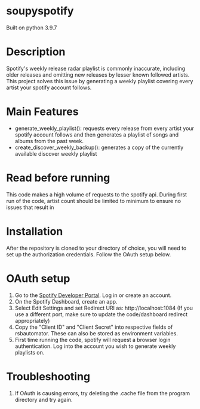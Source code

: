 # soupyspotify
Built on python 3.9.7

# Description
Spotify's weekly release radar playlist is commonly inaccurate, including older releases and omitting new releases by lesser known followed artists. 
This project solves this issue by generating a weekly playlist covering every artist your spotify account follows.

# Main Features
- generate_weekly_playlist(): requests every release from every artist your spotify account follows and then generates a playlist of songs and albums from the past week.
- create_discover_weekly_backup(): generates a copy of the currently available discover weekly playlist

# Read before running
This code makes a high volume of requests to the spotify api. During first run of the code, artist count should be limited to minimum to ensure no issues that result in 

# Installation
After the repository is cloned to your directory of choice, you will need to set up the authorization credentials. Follow the OAuth setup below.

# OAuth setup
1. Go to the [Spotify Developer Portal](https://developer.spotify.com/dashboard/login). Log in or create an account.
2. On the Spotify Dashboard, create an app.
3. Select Edit Settings and set Redirect URI as: http://localhost:1084  (If you use a different port, make sure to update the code/dashboard redirect appropriately)
4. Copy the "Client ID" and "Client Secret" into respective fields of rsbautomator. These can also be stored as environment variables.
5. First time running the code, spotify will request a browser login authentication. Log into the account you wish to generate weekly playlists on.

# Troubleshooting
1. If OAuth is causing errors, try deleting the .cache file from the program directory and try again.
